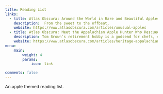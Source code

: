 ```yaml
---
title: Reading List
links:
  - title: Atlas Obscura: Around the World in Rare and Beautiful Apples
    description:  From the sweet to the offbeat. 
    website: https://www.atlasobscura.com/articles/unusual-apples
  - title: Atlas Obscura: Meet the Appalachian Apple Hunter Who Rescued 1,000 ‘Lost’ Varieties
    description: Tom Brown’s retirement hobby is a godsend for chefs, conservationists, and cider. 
    website: https://www.atlasobscura.com/articles/heritage-appalachian-apples
menu:
    main: 
        weight: 4
        params:
            icon: link

comments: false
---
```


An apple themed reading list.
